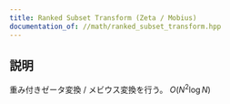 ```yaml
---
title: Ranked Subset Transform (Zeta / Mobius)
documentation_of: //math/ranked_subset_transform.hpp
---
```


## 説明

重み付きゼータ変換 / メビウス変換を行う。 $O(N^2\log N)$